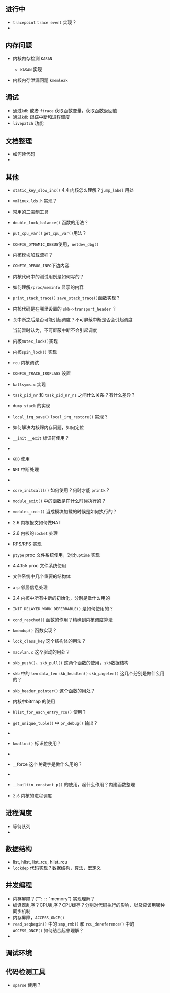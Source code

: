 ## 进行中

* `tracepoint` `trace event` 实现？
* 





## 内存问题

* 内核内存检测 `KASAN`
  * `KASAN` 实现

* 内核内存泄漏问题 `kmemleak`



## 调试

* 通过`kdb` 或者 `ftrace` 获取函数变量，获取函数返回值
* 通过`kdb` 跟踪中断和进程调度
* `livepatch` 功能



## 文档整理

* 如何读代码
* 



## 其他

* `static_key_slow_inc()` 4.4 内核怎么理解？`jump_label` 用处

* `vmlinux.lds.h` 实现？

* 常用的二进制工具

* `double_lock_balance()` 函数的用法？

* `put_cpu_var()` `get_cpu_var()`用法？

* `CONFIG_DYNAMIC_DEBUG`使用，`netdev_dbg()`

* 内核模块加载流程？

* `CONFIG_DEBUG_INFO`下边内容

* 内核代码中的测试用例是如何写的？

* 如何理解`/proc/meminfo` 显示的内容

* `print_stack_trace()` `save_stack_trace()`函数实现？

* 内核代码是在哪里设置的 `skb->transport_header` ？

* 关中断之后是否可能引起调度？不可屏蔽中断是否会引起调度

  当前暂时认为，不可屏蔽中断不会引起调度

* 内核`mutex_lock()`实现

* 内核`spin_lock()` 实现

* `rcu` 内核调试

* `CONFIG_TRACE_IRQFLAGS` 设置

* `kallsyms.c` 实现

* `task_pid_nr` 和 `task_pid_nr_ns` 之间什么关系？有什么差异？

* `dump_stack` 的实现

* `local_irq_save()`  `local_irq_restore()` 实现？

* 如何解决内核踩内存问题，如何定位

* `__init` `__exit` 标识符使用？

* 

* `GDB` 使用

* `NMI` 中断处理

* 

* `core_initcalll()` 如何使用？何时才能 `printk`？

* `module_exit()` 中的函数是在什么时候执行的？

* `modules_init()` 当成模块加载的时候是如何执行的？

* 2.6 内核报文如何做NAT

* 2.6 内核的`socket` 处理

* RPS/RFS 实现

* `ptype` proc 文件系统使用，对比`uptime` 实现

* 4.4.155  proc 文件系统使用

* 文件系统中几个重要的结构体

* `arp` 邻居信息处理

* 2.4 内核中所有中断的初始化，分别是做什么用的

* `INIT_DELAYED_WORK_DEFERRABLE()` 是如何使用的？

* `cond_resched()` 函数的作用？精确到内核调度算法

* `kmemdup()` 函数实现？

* `lock_class_key` 这个结构体的用法？

* `macvlan.c` 这个驱动的用处？

* `skb_push()`、`skb_pull()`  这两个函数的使用，`skb`数据结构

* `skb` 中的 `len` `data_len` `skb_headlen()` `skb_pagelen()`  这几个分别是做什么用的？

* `skb_header_pointer()` 这个函数的用处？

* 内核中bitmap 的使用

* `hlist_for_each_entry_rcu()` 使用？

* `get_unique_tuple()` 中 `pr_debug()` 输出？

* 

* `kmalloc()` 标识位使用？

* 

* __force 这个关键字是做什么用的？

* 

* `__builtin_constant_p()` 的使用，起什么作用？内建函数整理

* `2.6` 内核的进程调度



## 进程调度

* 等待队列
* 

## 数据结构

* list, hlist, list_rcu, hlist_rcu
* `lockdep` 代码实现？数据结构，算法，宏定义



## 并发编程

* 内存屏障？("": : : "memory") 实现理解？
* 编译器乱序？CPU乱序？CPU缓存？分别对代码执行的影响，以及应该用哪种同步机制
* 内存屏障，`ACCESS_ONCE()` 
* `read_seqbegin()` 中的 `smp_rmb()` 和 `rcu_dereference()` 中的 `ACCESS_ONCE()` 如何结合起来理解？
* 



## 调试环境



## 代码检测工具

* `sparse` 使用？

